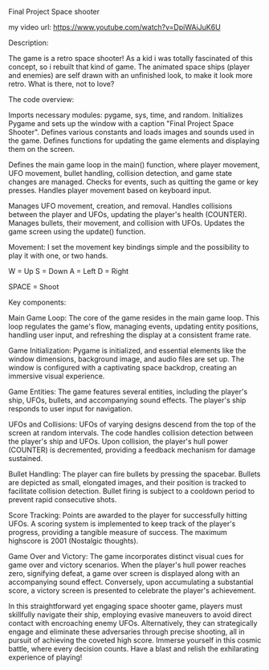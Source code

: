 Final Project Space shooter

my video url: https://www.youtube.com/watch?v=DpiWAiJuK6U

Description:

The game is a retro space shooter!
As a kid i was totally fascinated of this concept, so i rebuilt that kind of game.
The animated space ships (player and enemies) are self drawn with an unfinished look, to make it look more retro. What is there, not to love?

The code overview:

Imports necessary modules: pygame, sys, time, and random.
Initializes Pygame and sets up the window with a caption "Final Project Space Shooter".
Defines various constants and loads images and sounds used in the game.
Defines functions for updating the game elements and displaying them on the screen.

Defines the main game loop in the main() function, where player movement, UFO movement, bullet handling, collision detection, and game state changes are managed.
Checks for events, such as quitting the game or key presses.
Handles player movement based on keyboard input.

Manages UFO movement, creation, and removal.
Handles collisions between the player and UFOs, updating the player's health (COUNTER).
Manages bullets, their movement, and collision with UFOs.
Updates the game screen using the update() function.

Movement:
I set the movement key bindings simple and the possibility to play it with one, or two hands.

W = Up
S = Down
A = Left
D = Right

SPACE = Shoot

Key components:

Main Game Loop: The core of the game resides in the main game loop. This loop regulates the game's flow, managing events, updating entity positions, handling user input, and refreshing the display at a consistent frame rate.

Game Initialization: Pygame is initialized, and essential elements like the window dimensions, background image, and audio files are set up. The window is configured with a captivating space backdrop, creating an immersive visual experience.

Game Entities: The game features several entities, including the player's ship, UFOs, bullets, and accompanying sound effects. The player's ship responds to user input for navigation.

UFOs and Collisions: UFOs of varying designs descend from the top of the screen at random intervals.
The code handles collision detection between the player's ship and UFOs.
Upon collision, the player's hull power (COUNTER) is decremented, providing a feedback mechanism for damage sustained.

Bullet Handling: The player can fire bullets by pressing the spacebar. Bullets are depicted as small, elongated images, and their position is tracked to facilitate collision detection.
Bullet firing is subject to a cooldown period to prevent rapid consecutive shots.

Score Tracking: Points are awarded to the player for successfully hitting UFOs. A scoring system is implemented to keep track of the player's progress, providing a tangible measure of success. The maximum highscore is 2001 (Nostalgic thoughts).

Game Over and Victory: The game incorporates distinct visual cues for game over and victory scenarios. When the player's hull power reaches zero, signifying defeat, a game over screen is displayed along with an accompanying sound effect.
Conversely, upon accumulating a substantial score, a victory screen is presented to celebrate the player's achievement.

In this straightforward yet engaging space shooter game, players must skillfully navigate their ship, employing evasive maneuvers to avoid direct contact with encroaching enemy UFOs.
Alternatively, they can strategically engage and eliminate these adversaries through precise shooting, all in pursuit of achieving the coveted high score. Immerse yourself in this cosmic battle, where every decision counts. Have a blast and relish the exhilarating experience of playing!
